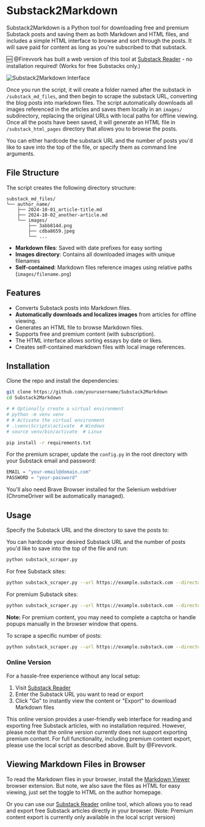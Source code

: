 ﻿# Substack2Markdown

Substack2Markdown is a Python tool for downloading free and premium Substack posts and saving them as both Markdown and 
HTML files, and includes a simple HTML interface to browse and sort through the posts. It will save paid for content as 
long as you're subscribed to that substack. 

🆕 @Firevvork has built a web version of this tool at [Substack Reader](https://www.substacktools.com/reader) - no 
installation required! (Works for free Substacks only.)


![Substack2Markdown Interface](./assets/images/screenshot.png)

Once you run the script, it will create a folder named after the substack in `/substack_md_files`,
and then begin to scrape the substack URL, converting the blog posts into markdown files. The script automatically
downloads all images referenced in the articles and saves them locally in an `images/` subdirectory, replacing
the original URLs with local paths for offline viewing. Once all the posts have been saved, it will generate an 
HTML file in `/substack_html_pages` directory that allows you to browse the posts.

You can either hardcode the substack URL and the number of posts you'd like to save into the top of the file, or 
specify them as command line arguments.

## File Structure

The script creates the following directory structure:

```
substack_md_files/
└── author_name/
    ├── 2024-10-01_article-title.md
    ├── 2024-10-02_another-article.md
    └── images/
        ├── 3abb814d.png
        ├── cdba8659.jpeg
        └── ...
```

- **Markdown files**: Saved with date prefixes for easy sorting
- **Images directory**: Contains all downloaded images with unique filenames
- **Self-contained**: Markdown files reference images using relative paths (`images/filename.png`)

## Features

- Converts Substack posts into Markdown files.
- **Automatically downloads and localizes images** from articles for offline viewing.
- Generates an HTML file to browse Markdown files.
- Supports free and premium content (with subscription).
- The HTML interface allows sorting essays by date or likes.
- Creates self-contained markdown files with local image references.

## Installation

Clone the repo and install the dependencies:

```bash
git clone https://github.com/yourusername/Substack2Markdown
cd Substack2Markdown

# # Optionally create a virtual environment
# python -m venv venv
# # Activate the virtual environment
# .\venv\Scripts\activate  # Windows
# source venv/bin/activate  # Linux

pip install -r requirements.txt
```

For the premium scraper, update the `config.py` in the root directory with your Substack email and password:

```python
EMAIL = "your-email@domain.com"
PASSWORD = "your-password"
```

You'll also need Brave Browser installed for the Selenium webdriver (ChromeDriver will be automatically managed).

## Usage

Specify the Substack URL and the directory to save the posts to:

You can hardcode your desired Substack URL and the number of posts you'd like to save into the top of the file and run:
```bash
python substack_scraper.py
```

For free Substack sites:

```bash
python substack_scraper.py --url https://example.substack.com --directory /path/to/save/posts
```

For premium Substack sites:

```bash
python substack_scraper.py --url https://example.substack.com --directory /path/to/save/posts --premium
```

**Note:** For premium content, you may need to complete a captcha or handle popups manually in the browser window that opens.

To scrape a specific number of posts:

```bash
python substack_scraper.py --url https://example.substack.com --directory /path/to/save/posts --number 5
```

### Online Version

For a hassle-free experience without any local setup:

1. Visit [Substack Reader](https://www.substacktools.com/reader)
2. Enter the Substack URL you want to read or export
3. Click "Go" to instantly view the content or "Export" to download Markdown files

This online version provides a user-friendly web interface for reading and exporting free Substack articles, with no installation required. However, please note that the online version currently does not support exporting premium content. For full functionality, including premium content export, please use the local script as described above. Built by @Firevvork. 

## Viewing Markdown Files in Browser

To read the Markdown files in your browser, install the [Markdown Viewer](https://chromewebstore.google.com/detail/markdown-viewer/ckkdlimhmcjmikdlpkmbgfkaikojcbjk)
browser extension. But note, we also save the files as HTML for easy viewing, 
just set the toggle to HTML on the author homepage. 

Or you can use our [Substack Reader](https://www.substacktools.com/reader) online tool, which allows you to read and export free Substack articles directly in your browser. (Note: Premium content export is currently only available in the local script version)
